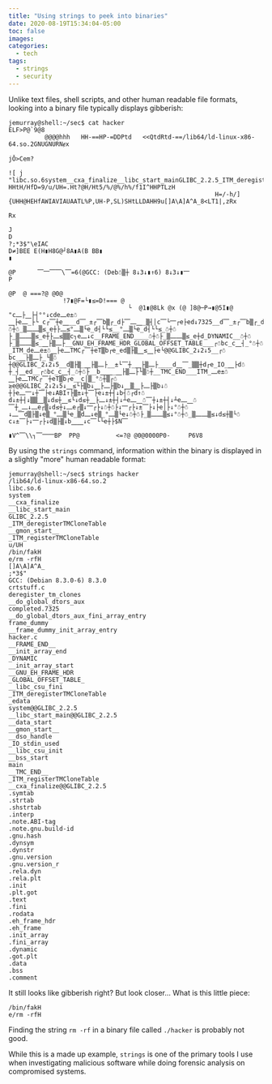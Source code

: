 ```yaml
---
title: "Using strings to peek into binaries"
date: 2020-08-19T15:34:04-05:00
toc: false
images:
categories:
  - tech
tags: 
  - strings
  - security
---
```


Unlike text files, shell scripts, and other human readable file formats, looking into a binary file typically displays gibberish:

```
jemurray@shell:~/sec$ cat hacker
ELF>P@`9@8
          @@@@hhh   HH-==HP-=DDPtd   <<QtdRtd-==/lib64/ld-linux-x86-64.so.2GNUGNURNɇx
                                                                                     jǑ>Cem?
                                                                                             ![ j "libc.so.6system__cxa_finalize__libc_start_mainGLIBC_2.2.5_ITM_deregisterTMCloneTableH=f/DH=/H/H9tH>/Ht_regisH=y/H5r/H)HHH?HHtH/HfD=9/u/UH=.Ht?@H/Ht5/%/@%/h%/f1I^HHPTLzH
                                                         H=/-h/]{UHH@HEHfAWIAVIAUAATL%P,UH-P,SL)SHtLLDAHH9u[]A\A]A^A_8<LT1|,zRx
                                                                                                                                                          Rx
                                                                                                                                                           J
D                                                                                                                                                           ?;*3$"\eIAC
D≠]BEE E(H▮H8G@┘8A▮A(B BB▮
▮

@P      ⎺⎻⎺⎺\⎺=6(@GCC: (Deb☃▒┼ 8↓3↓▮↑6) 8↓3↓▮⎻
P

@P  @ ===?@ @0@
               !7▮@F=└▮≤=D!=== @
                                 └  @1▮@8Lk @x (@ ]8@─P→▮@5I▮@ "c⎼├⎽├┤°°↓cde⎼e±☃⎽├e⎼_├└_c┌⎺┼e⎽__d⎺_±┌⎺b▒┌_d├⎺⎼⎽_▒┤│c⎺└⎻┌e├ed↓7325__d⎺_±┌⎺b▒┌_d├⎺⎼⎽_▒┤│_°☃┼☃_▒⎼⎼▒≤_e┼├⎼≤°⎼▒└e_d┤└└≤__°⎼▒└e_d┤└└≤_☃┼☃├_▒⎼⎼▒≤_e┼├⎼≤▒▒c┐e⎼↓c__FRAME_END____☃┼☃├_▒⎼⎼▒≤_e┼d_DYNAMIC__☃┼☃├_▒⎼⎼▒≤_⎽├▒⎼├__GNU_EH_FRAME_HDR_GLOBAL_OFFSET_TABLE___┌☃bc_c⎽┤_°☃┼☃_ITM_de⎼e±☃⎽├e⎼TMC┌⎺┼eT▒b┌e_ed▒├▒⎽≤⎽├e└@@GLIBC_2↓2↓5__┌☃bc_⎽├▒⎼├_└▒☃┼@@GLIBC_2↓2↓5__d▒├▒_⎽├▒⎼├__±└⎺┼_⎽├▒⎼├____d⎽⎺_▒▒┼d┌e_IO_⎽├d☃┼_┤⎽ed__┌☃bc_c⎽┤_☃┼☃├__b⎽⎽_⎽├▒⎼├└▒☃┼__TMC_END___ITM_⎼e±☃⎽├e⎼TMC┌⎺┼eT▒b┌e__c│▒_°☃┼▒┌☃≥e@@GLIBC_2↓2↓5↓⎽≤└├▒b↓⎽├⎼├▒b↓⎽▒⎽├⎼├▒b↓☃┼├e⎼⎻↓┼⎺├e↓ABI↑├▒±↓┼⎺├e↓±┼┤↓b┤☃┌d↑☃d↓±┼┤↓▒▒⎽▒↓d≤┼⎽≤└↓d≤┼⎽├⎼↓±┼┤↓┴e⎼⎽☃⎺┼↓±┼┤↓┴e⎼⎽☃⎺┼_⎼↓⎼e┌▒↓d≤┼↓⎼e┌▒↓⎻┌├↓☃┼☃├↓⎻┌├↓±⎺├↓├e│├↓°☃┼☃↓⎼⎺d▒├▒↓e▒_°⎼▒└e_▒d⎼↓e▒_°⎼▒└e↓☃┼☃├_▒⎼⎼▒≤↓°☃┼☃_▒⎼⎼▒≤↓d≤┼▒└☃c↓±⎺├↓⎻┌├↓d▒├▒↓b⎽⎽↓c⎺└└e┼├$N⎺
                                                         ▮V^⎺\\┐⎺⎻⎻BP  PP@          <=?@ @0@0000P0-     P6V8
```

By using the `strings` command, information within the binary is displayed in a slightly "more" human readable format:

```
jemurray@shell:~/sec$ strings hacker
/lib64/ld-linux-x86-64.so.2
libc.so.6
system
__cxa_finalize
__libc_start_main
GLIBC_2.2.5
_ITM_deregisterTMCloneTable
__gmon_start__
_ITM_registerTMCloneTable
u/UH
/bin/fakH
e/rm -rfH
[]A\A]A^A_
;*3$"
GCC: (Debian 8.3.0-6) 8.3.0
crtstuff.c
deregister_tm_clones
__do_global_dtors_aux
completed.7325
__do_global_dtors_aux_fini_array_entry
frame_dummy
__frame_dummy_init_array_entry
hacker.c
__FRAME_END__
__init_array_end
_DYNAMIC
__init_array_start
__GNU_EH_FRAME_HDR
_GLOBAL_OFFSET_TABLE_
__libc_csu_fini
_ITM_deregisterTMCloneTable
_edata
system@@GLIBC_2.2.5
__libc_start_main@@GLIBC_2.2.5
__data_start
__gmon_start__
__dso_handle
_IO_stdin_used
__libc_csu_init
__bss_start
main
__TMC_END__
_ITM_registerTMCloneTable
__cxa_finalize@@GLIBC_2.2.5
.symtab
.strtab
.shstrtab
.interp
.note.ABI-tag
.note.gnu.build-id
.gnu.hash
.dynsym
.dynstr
.gnu.version
.gnu.version_r
.rela.dyn
.rela.plt
.init
.plt.got
.text
.fini
.rodata
.eh_frame_hdr
.eh_frame
.init_array
.fini_array
.dynamic
.got.plt
.data
.bss
.comment
```

It still looks like gibberish right?  But look closer...  What is this little piece:

```
/bin/fakH
e/rm -rfH
```

Finding the string `rm -rf` in a binary file called `./hacker` is probably not good.

While this is a made up example, `strings` is one of the primary tools I use when investigating malicious software while doing forensic analysis on compromised systems.

